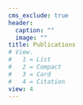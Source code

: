 ```yaml
---
cms_exclude: true
header:
  caption: ""
  image: ""
title: Publications
# View.
#   1 = List
#   2 = Compact
#   3 = Card
#   4 = Citation
view: 4
---
```

